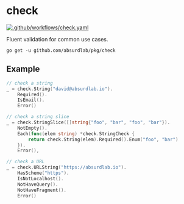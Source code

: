 # check

[![.github/workflows/check.yaml](https://github.com/absurdlab/pkg/actions/workflows/check.yaml/badge.svg)](https://github.com/absurdlab/pkg/actions/workflows/check.yaml)

Fluent validation for common use cases.

```shell
go get -u github.com/absurdlab/pkg/check
```

## Example

```go
// check a string
_ = check.String("david@absurdlab.io").
    Required().
    IsEmail().
    Error()

// check a string slice
_ = check.StringSlice([]string{"foo", "bar", "foo", "bar"}).
    NotEmpty().
    Each(func(elem string) *check.StringCheck {
        return check.String(elem).Required().Enum("foo", "bar")
    }).
    Error(),

// check a URL
_ = check.URLString("https://absurdlab.io").
    HasScheme("https").
    IsNotLocalhost().
    NotHaveQuery().
    NotHaveFragment().
    Error()
```

